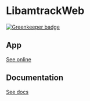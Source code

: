 # LibamtrackWeb

[![Greenkeeper badge](https://badges.greenkeeper.io/libamtrack/web.svg)](https://greenkeeper.io/)

## App
[See online](https://libamtrack.github.io/web/)

## Documentation
[See docs](https://libamtrackweb.readthedocs.io/en/latest/)

